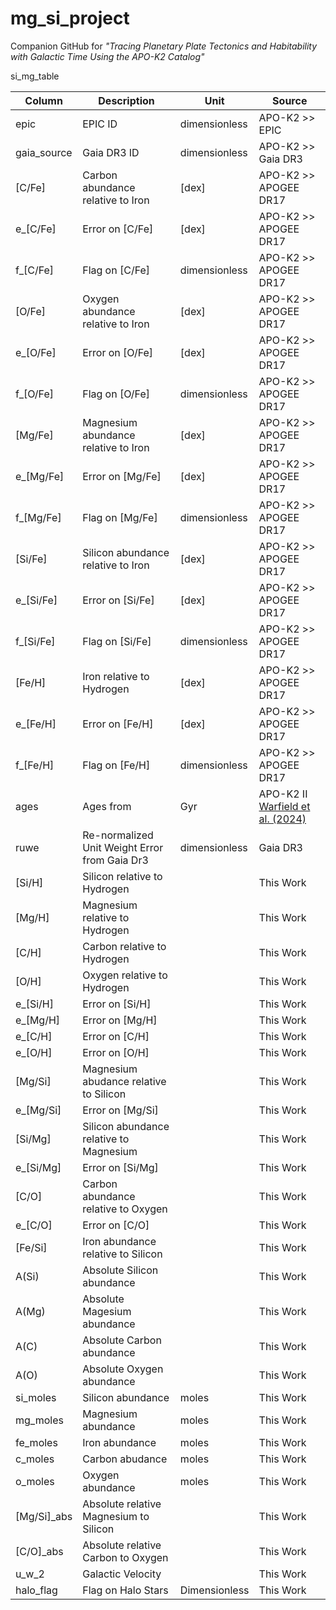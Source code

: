 # mg_si_project
Companion GitHub for _"Tracing Planetary Plate Tectonics and Habitability with Galactic Time Using the APO-K2 Catalog"_

si_mg_table

| Column | Description | Unit | Source |  
| --- | --- | --- | --- | 
| epic | EPIC ID | dimensionless | APO-K2 >> EPIC 
| gaia_source | Gaia DR3 ID | dimensionless | APO-K2 >> Gaia DR3 
| [C/Fe] | Carbon abundance relative to Iron | [dex] | APO-K2 >> APOGEE DR17
| e_[C/Fe] | Error on [C/Fe] | [dex] | APO-K2 >> APOGEE DR17 
| f_[C/Fe] | Flag on [C/Fe] | dimensionless | APO-K2 >> APOGEE DR17
| [O/Fe] | Oxygen abundance relative to Iron | [dex] | APO-K2 >> APOGEE DR17
| e_[O/Fe] | Error on [O/Fe] | [dex] | APO-K2 >> APOGEE DR17
| f_[O/Fe] | Flag on [O/Fe] | dimensionless | APO-K2 >> APOGEE DR17
| [Mg/Fe] | Magnesium abundance relative to Iron | [dex] | APO-K2 >> APOGEE DR17
| e_[Mg/Fe] | Error on [Mg/Fe] | [dex] | APO-K2 >> APOGEE DR17
| f_[Mg/Fe] | Flag on [Mg/Fe] | dimensionless | APO-K2 >> APOGEE DR17
| [Si/Fe] | Silicon abundance relative to Iron | [dex] | APO-K2 >> APOGEE DR17
| e_[Si/Fe] | Error on [Si/Fe] | [dex] | APO-K2 >> APOGEE DR17
| f_[Si/Fe] | Flag on [Si/Fe] | dimensionless | APO-K2 >> APOGEE DR17
| [Fe/H] | Iron relative to Hydrogen | [dex] | APO-K2 >> APOGEE DR17
| e_[Fe/H] | Error on [Fe/H] | [dex] | APO-K2 >> APOGEE DR17
| f_[Fe/H] | Flag on [Fe/H] | dimensionless | APO-K2 >> APOGEE DR17
| ages | Ages from  | Gyr | APO-K2 II [Warfield et al. (2024)](https://arxiv.org/abs/2403.16250)
| ruwe | Re-normalized Unit Weight Error from Gaia Dr3 | dimensionless | Gaia DR3 
| [Si/H] | Silicon relative to Hydrogen | | This Work
| [Mg/H] | Magnesium relative to Hydrogen | | This Work
| [C/H] | Carbon relative to Hydrogen | | This Work
| [O/H] | Oxygen relative to Hydrogen | | This Work
| e_[Si/H] | Error on [Si/H] | | This Work
| e_[Mg/H] | Error on [Mg/H] | | This Work
| e_[C/H] | Error on [C/H] | | This Work
| e_[O/H] | Error on [O/H] | | This Work
| [Mg/Si] | Magnesium abudance relative to Silicon | | This Work
| e_[Mg/Si] | Error on [Mg/Si] | | This Work
| [Si/Mg] | Silicon abundance relative to Magnesium | | This Work
| e_[Si/Mg] | Error on [Si/Mg] | | This Work 
| [C/O] | Carbon abundance relative to Oxygen | | This Work
| e_[C/O] | Error on [C/O] | | This Work
| [Fe/Si] | Iron abundance relative to Silicon | | This Work 
| A(Si) | Absolute Silicon abundance | | This Work 
| A(Mg) | Absolute Magesium abundance | | This Work
| A(C) | Absolute Carbon abundance | | This Work
| A(O) | Absolute Oxygen abundance | | This Work
| si_moles | Silicon abundance | moles | This Work 
| mg_moles | Magnesium abundance | moles | This Work
| fe_moles | Iron abundance | moles | This Work
| c_moles | Carbon abudance | moles | This Work 
| o_moles | Oxygen abundance | moles | This Work
| [Mg/Si]_abs | Absolute relative Magnesium to Silicon | | This Work
| [C/O]_abs | Absolute relative Carbon to Oxygen | | This Work 
| u_w_2 | Galactic Velocity | | This Work
| halo_flag | Flag on Halo Stars | Dimensionless | This Work 

